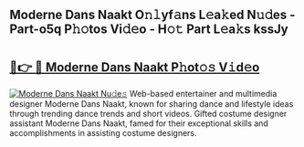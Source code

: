 ## Moderne Dans Naakt O𝚗𝚕yf𝚊ns L𝚎a𝚔ed N𝚞𝚍es - Part-o5q P𝚑𝚘tos Vi𝚍𝚎o - H𝚘𝚝 Part L𝚎a𝚔s kssJy

# <h2><a href="http://kf71qk6.oniu.top/?m=Moderne+Dans+Naakt">🔗👉 🔴 Moderne Dans Naakt P𝚑ot𝚘𝚜 V𝚒d𝚎o</a></h2>

[![Moderne Dans Naakt Nu𝚍e𝚜](https://i.imgur.com/0qMVB7G.gif)](http://kf71qk6.oniu.top/?m=Moderne+Dans+Naakt)
Web-based entertainer and multimedia designer Moderne Dans Naakt, known for sharing dance and lifestyle ideas through trending dance trends and short videos. Gifted costume designer assistant Moderne Dans Naakt, famed for their exceptional skills and accomplishments in assisting costume designers.  
